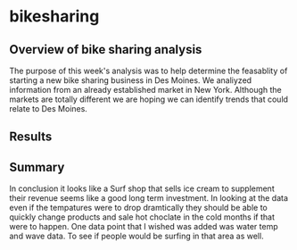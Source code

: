 # bikesharing

## Overview of bike sharing analysis  
The purpose of this week's analysis was to help determine the feasablity of starting a new bike sharing business in Des Moines.  We analiyzed information from an already established market in New York.  Although the markets are totally different we are hoping we can identify trends that could relate to Des Moines.    
 

## Results 


 
## Summary 
In conclusion it looks like a Surf shop that sells ice cream to supplement their revenue seems like a good long term investment.  In looking at the data even if the tempatures were to drop dramtically they should be able to quickly change products and sale hot choclate in the cold months if that were to happen.  One data point that I wished was added was water temp and wave data.  To see if people would be surfing in that area as well.  
